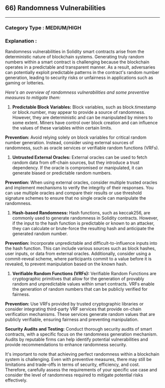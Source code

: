 ## 66) Randomness Vulnerabilities





---

### **Category Type** : MEDIUM/HIGH


### **Explanation** : 


Randomness vulnerabilities in Solidity smart contracts arise from the deterministic nature of blockchain systems. Generating truly random numbers within a smart contract is challenging because the blockchain operates in a predictable and transparent manner. As a result, adversaries can potentially exploit predictable patterns in the contract's random number generation, leading to security risks or unfairness in applications such as gaming or lotteries.

*Here's an overview of randomness vulnerabilities and some preventive measures to mitigate them:*

1. **Predictable Block Variables:** Block variables, such as block.timestamp or block.number, may appear to provide a source of randomness. However, they are deterministic and can be manipulated by miners to some extent. Miners have control over block creation and can influence the values of these variables within certain limits.


**Prevention:** Avoid relying solely on block variables for critical random number generation. Instead, consider using external sources of randomness, such as oracle services or verifiable random functions (VRFs).


1. **Untrusted External Oracles:** External oracles can be used to fetch random data from off-chain sources, but they introduce a trust dependency. If the oracle is compromised or manipulated, it can generate biased or predictable random numbers.


**Prevention:** When using external oracles, consider multiple trusted oracles and implement mechanisms to verify the integrity of their responses. You can use multiple oracles and compare their results or use threshold signature schemes to ensure that no single oracle can manipulate the randomness.


1. **Hash-based Randomness:** Hash functions, such as keccak256, are commonly used to generate randomness in Solidity contracts. However, if the input to the hash function is predictable or known to an attacker, they can calculate or brute-force the resulting hash and anticipate the generated random number.

**Prevention:** Incorporate unpredictable and difficult-to-influence inputs into the hash function. This can include various sources such as block hashes, user inputs, or data from external oracles. Additionally, consider using a commit-reveal scheme, where participants commit to a value before it is revealed, to prevent manipulation based on the known hash.


1. **Verifiable Random Functions (VRFs):** Verifiable Random Functions are cryptographic primitives that allow for the generation of provably random and unpredictable values within smart contracts. VRFs enable the generation of random numbers that can be publicly verified for fairness.


**Prevention:** Use VRFs provided by trusted cryptographic libraries or consider integrating third-party VRF services that provide on-chain verification mechanisms. These services generate random values that are publicly verifiable, ensuring fairness and preventing manipulation.

**Security Audits and Testing:** Conduct thorough security audits of smart contracts, with a specific focus on the randomness generation mechanism. Audits by reputable firms can help identify potential vulnerabilities and provide recommendations to enhance randomness security.


It's important to note that achieving perfect randomness within a blockchain system is challenging. Even with preventive measures, there may still be limitations and trade-offs in terms of security, efficiency, and cost. Therefore, carefully assess the requirements of your specific use case and consider the level of randomness required to mitigate potential risks effectively.